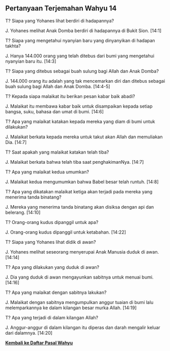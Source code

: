 ﻿## Pertanyaan Terjemahan Wahyu 14 ##

T? Siapa yang Yohanes lihat berdiri di hadapannya?

J. Yohanes melihat Anak Domba berdiri di hadapannya di Bukit Sion. [14:1]

T? Siapa yang mengetahui nyanyian baru yang dinyanyikan di hadapan takhta?

J. Hanya 144.000 orang yang telah ditebus dari bumi yang mengetahui nyanyian baru itu. [14:3]

T? Siapa yang ditebus sebagai buah sulung bagi Allah dan Anak Domba?

J. 144.000 orang itu adalah yang tak mencemarkan diri dan ditebus sebagai buah sulung bagi Allah dan Anak Domba. [14:4-5]

T? Kepada siapa malaikat itu berikan pesan kabar baik abadi?

J. Malaikat itu membawa kabar baik untuk disampaikan kepada setiap bangsa, suku, bahasa dan umat di bumi. [14:6]

T? Apa yang malaikat katakan kepada mereka yang diam di bumi untuk dilakukan?

J. Malaikat berkata kepada mereka untuk takut akan Allah dan memuliakan Dia. [14:7]

T? Saat apakah yang malaikat katakan telah tiba?

J. Malaikat berkata bahwa telah tiba saat penghakimanNya. [14:7]

T? Apa yang malaikat kedua umumkan?

J. Malaikat kedua mengumumkan bahwa Babel besar telah runtuh. [14:8]

T? Apa yang dikatakan malaikat ketiga akan terjadi pada mereka yang menerima tanda binatang?

J. Mereka yang menerima tanda binatang akan disiksa dengan api dan belerang. [14:10]

T? Orang-orang kudus dipanggil untuk apa?

J. Orang-orang kudus dipanggil untuk ketabahan. [14:22]

T? Siapa yang Yohanes lihat didik di awan?

J. Yohanes melihat seseorang menyerupai Anak Manusia duduk di awan. [14:14]

T? Apa yang dilakukan yang duduk di awan?

J. Dia yang duduk di awan mengayunkan sabitnya untuk menuai bumi. [14:16]

T? Apa yang malaikat dengan sabitnya lakukan?

J. Malaikat dengan sabitnya mengumpulkan anggur tuaian di bumi lalu melemparkannya ke dalam kilangan besar murka Allah. [14:19]

T? Apa yang terjadi di dalam kilangan Allah?

J. Anggur-anggur di dalam kilangan itu diperas dan darah mengalir keluar dari dalamnya. [14:20]

__[Kembali ke Daftar Pasal Wahyu](./)__

